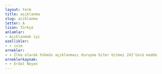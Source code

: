 ```yaml
---
layout: term
title: açıklanma
slug: aciklanma
letter: A
lisan: Türkçe
anlamlar:
- Açıklanmak işi
ozellikler:
- - isim
ornekler:
- - İlke olarak hükmün açıklanması duruşma biter bitmez 243’üncü madde hükümlerine göre yapılır.
orneklerkaynak:
- - Erdal Noyan
---
```

